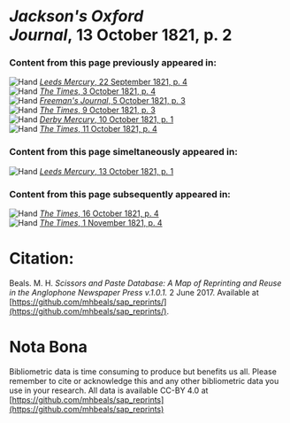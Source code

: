 # *Jackson's Oxford Journal*, 13 October 1821, p. 2  
  
### Content from this page previously appeared in:  
![Hand](http://scissorsandpaste.net/wp-content/uploads/2017/06/smallhandpointer.png) [*Leeds Mercury*, 22 September 1821, p. 4](https://mhbeals.github.io/sap_html/Leeds-Mercury/Leeds-Mercury-22-September-1821-p-4)  
![Hand](http://scissorsandpaste.net/wp-content/uploads/2017/06/smallhandpointer.png) [*The Times*, 3 October 1821, p. 4](https://mhbeals.github.io/sap_html/The-Times/The-Times-3-October-1821-p-4)  
![Hand](http://scissorsandpaste.net/wp-content/uploads/2017/06/smallhandpointer.png) [*Freeman's Journal*, 5 October 1821, p. 3](https://mhbeals.github.io/sap_html/Freeman's-Journal/Freeman's-Journal-5-October-1821-p-3)  
![Hand](http://scissorsandpaste.net/wp-content/uploads/2017/06/smallhandpointer.png) [*The Times*, 9 October 1821, p. 3](https://mhbeals.github.io/sap_html/The-Times/The-Times-9-October-1821-p-3)  
![Hand](http://scissorsandpaste.net/wp-content/uploads/2017/06/smallhandpointer.png) [*Derby Mercury*, 10 October 1821, p. 1](https://mhbeals.github.io/sap_html/Derby-Mercury/Derby-Mercury-10-October-1821-p-1)  
![Hand](http://scissorsandpaste.net/wp-content/uploads/2017/06/smallhandpointer.png) [*The Times*, 11 October 1821, p. 4](https://mhbeals.github.io/sap_html/The-Times/The-Times-11-October-1821-p-4)  
  
### Content from this page simeltaneously appeared in:  
![Hand](http://scissorsandpaste.net/wp-content/uploads/2017/06/smallhandpointer.png) [*Leeds Mercury*, 13 October 1821, p. 1](https://mhbeals.github.io/sap_html/Leeds-Mercury/Leeds-Mercury-13-October-1821-p-1)  
  
### Content from this page subsequently appeared in:  
![Hand](http://scissorsandpaste.net/wp-content/uploads/2017/06/smallhandpointer.png) [*The Times*, 16 October 1821, p. 4](https://mhbeals.github.io/sap_html/The-Times/The-Times-16-October-1821-p-4)  
![Hand](http://scissorsandpaste.net/wp-content/uploads/2017/06/smallhandpointer.png) [*The Times*, 1 November 1821, p. 4](https://mhbeals.github.io/sap_html/The-Times/The-Times-1-November-1821-p-4)  


# Citation: 

Beals. M. H. *Scissors and Paste Database: A Map of Reprinting and Reuse in the Anglophone Newspaper Press v.1.0.1.* 2 June 2017. Available at [https://github.com/mhbeals/sap_reprints/](https://github.com/mhbeals/sap_reprints/). 

# Nota Bona

Bibliometric data is time consuming to produce but benefits us all. Please remember to cite or acknowledge this and any other bibliometric data you use in your research. All data is available CC-BY 4.0 at [https://github.com/mhbeals/sap_reprints](https://github.com/mhbeals/sap_reprints)
